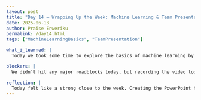 ```yaml
---
layout: post
title: "Day 14 – Wrapping Up the Week: Machine Learning & Team Presentation "
date: 2025-06-13
author: Praise Enweriku
permalink: /day14.html
tags: ["MachineLearningBasics", "TeamPresentation"]

what_i_learned: |
  Today we took some time to explore the basics of machine learning by completing a short course on Kaggle. It was a good introduction to how machine learning models work, especially in terms of training, testing, and understanding data. I appreciated how hands-on the course was, and it helped me connect what we’ve been learning with real world AI applications. It also made me more curious about how we might apply ML in our own project work later on.

blockers: |
  We didn’t hit any major roadblocks today, but recording the video took more effort than I expected. Making sure our points were clear, staying on the same page, and working around background noise or technical issues took some coordination. It was also a bit challenging to summarize a full week of work into just a few slides without leaving anything important out. But overall, we pulled it together well as a team.

reflection: |
  Today felt like a strong close to the week. Creating the PowerPoint helped us clearly organize what we’ve accomplished, what challenges we faced, and what we plan to work on next. Recording the video gave us a chance to practice presenting and speaking about our work, which was a great confidence boost. Combined with the Kaggle course, it really felt like a day full of both learning and progress. I’m looking forward to building on this momentum next week.
---
```

